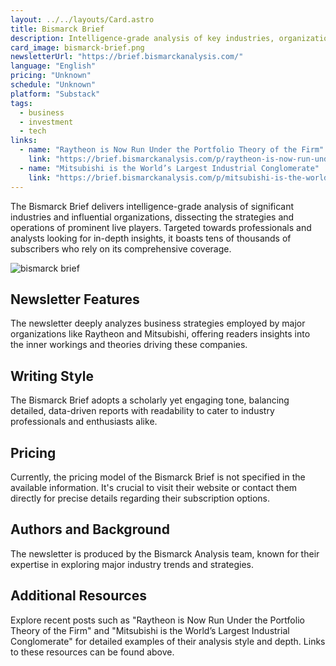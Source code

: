 ```yaml
---
layout: ../../layouts/Card.astro
title: Bismarck Brief
description: Intelligence-grade analysis of key industries, organizations, and live players.
card_image: bismarck-brief.png
newsletterUrl: "https://brief.bismarckanalysis.com/"
language: "English"
pricing: "Unknown"
schedule: "Unknown"
platform: "Substack"
tags:
  - business
  - investment
  - tech
links:
  - name: "Raytheon is Now Run Under the Portfolio Theory of the Firm"
    link: "https://brief.bismarckanalysis.com/p/raytheon-is-now-run-under-the-portfolio"
  - name: "Mitsubishi is the World’s Largest Industrial Conglomerate"
    link: "https://brief.bismarckanalysis.com/p/mitsubishi-is-the-worlds-largest"
---
```

The Bismarck Brief delivers intelligence-grade analysis of significant industries and influential organizations, dissecting the strategies and operations of prominent live players. Targeted towards professionals and analysts looking for in-depth insights, it boasts tens of thousands of subscribers who rely on its comprehensive coverage.

![bismarck brief](images/bismarck-brief.webp)

## Newsletter Features
The newsletter deeply analyzes business strategies employed by major organizations like Raytheon and Mitsubishi, offering readers insights into the inner workings and theories driving these companies.

## Writing Style
The Bismarck Brief adopts a scholarly yet engaging tone, balancing detailed, data-driven reports with readability to cater to industry professionals and enthusiasts alike.

## Pricing
Currently, the pricing model of the Bismarck Brief is not specified in the available information. It's crucial to visit their website or contact them directly for precise details regarding their subscription options.

## Authors and Background
The newsletter is produced by the Bismarck Analysis team, known for their expertise in exploring major industry trends and strategies.

## Additional Resources
Explore recent posts such as "Raytheon is Now Run Under the Portfolio Theory of the Firm" and "Mitsubishi is the World’s Largest Industrial Conglomerate" for detailed examples of their analysis style and depth. Links to these resources can be found above.
